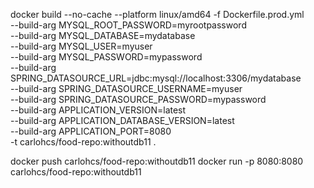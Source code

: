 docker build --no-cache --platform linux/amd64 -f Dockerfile.prod.yml \
  --build-arg MYSQL_ROOT_PASSWORD=myrootpassword \
  --build-arg MYSQL_DATABASE=mydatabase \
  --build-arg MYSQL_USER=myuser \
  --build-arg MYSQL_PASSWORD=mypassword \
  --build-arg SPRING_DATASOURCE_URL=jdbc:mysql://localhost:3306/mydatabase \
  --build-arg SPRING_DATASOURCE_USERNAME=myuser \
  --build-arg SPRING_DATASOURCE_PASSWORD=mypassword \
  --build-arg APPLICATION_VERSION=latest \
  --build-arg APPLICATION_DATABASE_VERSION=latest \
  --build-arg APPLICATION_PORT=8080 \
  -t carlohcs/food-repo:withoutdb11 .

docker push carlohcs/food-repo:withoutdb11
docker run -p 8080:8080 carlohcs/food-repo:withoutdb11